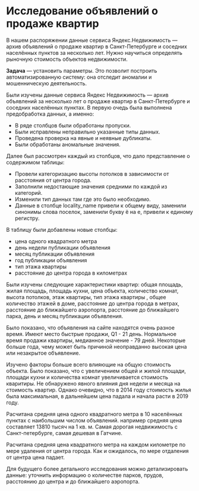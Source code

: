 # Исследование объявлений о продаже квартир

В нашем распоряжении данные сервиса Яндекс.Недвижимость — архив объявлений о продаже квартир в Санкт-Петербурге и соседних населённых пунктов за несколько лет. Нужно научиться определять рыночную стоимость объектов недвижимости. 

**Задача** — установить параметры. Это позволит построить автоматизированную систему: она отследит аномалии и мошенническую деятельность. 

Были изучены данные сервиса Яндекс Недвижимость — архив объявлений за несколько лет о продаже квартир в Санкт-Петербурге и соседних населённых пунктах. В первую очедь была выполнена предобработка данных, а именно:

* В ряде столбцов были обработаны пропуски.
* Были исправлены неправильно указанные типы данных.
* Проведена проверка на явные и неявные дубликаты.
* Были обработаны аномальные значения.
  
Далее был рассмотрен каждый из столбцов, что дало представление о содержимом таблицы:

* Провели категоризацию высоты потолков в зависимости от расстояния от центра города.
* Заполнили недостающие значения средними по каждой из категорий.
* Изменили тип данных там где это было необходимо.
* Данные в столбце locality_name привели к общему виду, заменили синонимы слова поселок, заменили букву ё на е, привели к единому регистру.

В таблицу были добавлены новые столбцы:

* цена одного квадратного метра
* день недели публикации объявления
* месяц публикации объявления
* год публикации объявления
* тип этажа квартиры
* расстояние до центра города в километрах
  
Были изучены следующие характеристики квартир: общая площадь, жилая площадь, площадь кухни, цена объекта, количество комнат, высота потолков, этаж квартиры, тип этажа квартиры , общее количество этажей в доме, расстояние до центра города в метрах, расстояние до ближайшего аэропорта, расстояние до ближайшего парка, день и месяц публикации объявления.

Было показано, что объявления на сайте находятся очень разное время. Имеют место быстрые продажи, Q1 - 21 день. Нормальное время продажи квартиры, медианное значение - 79 дней. Некоторые больше года, чему может быть причиной неоправданно высокая цена или незакрытое объявление.

Изучено факторы больше всего влияющие на общую стоимость объекта. Было показано, что с увеличением общей и жилой площади, площади кухни и количества комнат увеличивается стоимость кваритиры. Не обнаружено явного влияния дня недели и месяца на стоимость квартир. Однако очевидно, что в 2014 году стоимость жилья была максимальная, в дальнейшем цена падала и начала расти в 2019 году.

Расчитана средняя цена одного квадратного метра в 10 населённых пунктах с наибольшим числом объявлений. например средняя цена составляет 13810 тысяч на 1 кв. м. Самая дорогая недвижимость с Санкт-петербурге, самая дешевая в Гатчине.

Расчитана средняя цена квадратного метра на каждом километре по мере удаления от центра города. Как и ожидалось, по мере отдаления от центра цена падает.

Для будущего более детального исследования можно детализировать данные: уточнить информацию о количестве парков, прудов, расстоянию до центра и до ближайшего аэропорта.
